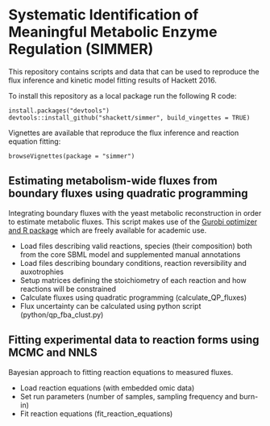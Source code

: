 # Systematic Identification of Meaningful Metabolic Enzyme Regulation (SIMMER)

This repository contains scripts and data that can be used to reproduce the flux inference and kinetic model fitting results of Hackett 2016.

To install this repository as a local package run the following R code:

```{r}
install.packages("devtools")
devtools::install_github("shackett/simmer", build_vingettes = TRUE)
```

Vignettes are available that reproduce the flux inference and reaction equation fitting:

```browseVignettes(package = "simmer")```

## Estimating metabolism-wide fluxes from boundary fluxes using quadratic programming

Integrating boundary fluxes with the yeast metabolic reconstruction in order to estimate metabolic fluxes. This script makes use of the [Gurobi optimizer and R package](http://www.gurobi.com/) which are freely available for academic use.

- Load files describing valid reactions, species (their composition) both from the core SBML model and supplemented manual annotations
- Load files describing boundary conditions, reaction reversibility and auxotrophies
- Setup matrices defining the stoichiometry of each reaction and how reactions will be constrained
- Calculate fluxes using quadratic programming (calculate_QP_fluxes)
- Flux uncertainty can be calculated using python script (python/qp_fba_clust.py)

## Fitting experimental data to reaction forms using MCMC and NNLS

Bayesian approach to fitting reaction equations to measured fluxes.

- Load reaction equations (with embedded omic data)
- Set run parameters (number of samples, sampling frequency and burn-in)
- Fit reaction equations (fit_reaction_equations)
